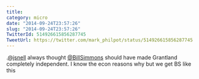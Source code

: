 ```yaml
---
title: 
category: micro
date: "2014-09-24T23:57:26"
slug: "2014-09-24T23:57:26"
TwitterId: 514926615856287745
TweetUrl: https://twitter.com/mark_philpot/status/514926615856287745
---
```


.[@jsnell](https://twitter.com/jsnell) always thought
[@BillSimmons](https://twitter.com/BillSimmons) should have made Grantland
completely independent. I know the econ reasons why but we get BS like this
